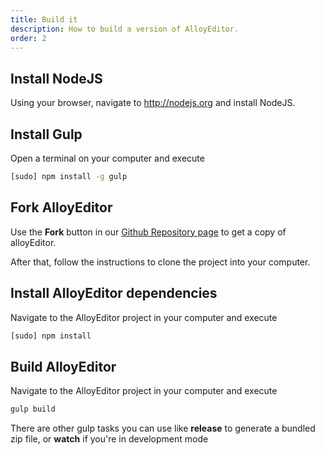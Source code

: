 ```yaml
---
title: Build it
description: How to build a version of AlloyEditor.
order: 2
---
```


## Install NodeJS

Using your browser, navigate to http://nodejs.org and install NodeJS.

<div class="mt-5"></div>

## Install Gulp

Open a terminal on your computer and execute

```bash
[sudo] npm install -g gulp
```

<div class="mt-5"></div>

## Fork AlloyEditor

Use the __Fork__ button in our [Github Repository page](https://github.com/liferay/alloy-editor) to get a copy of alloyEditor.

After that, follow the instructions to clone the project into your computer.

<div class="mt-5"></div>

## Install AlloyEditor dependencies

Navigate to the AlloyEditor project in your computer and execute

```bash
[sudo] npm install
```

<div class="mt-5"></div>

## Build AlloyEditor

Navigate to the AlloyEditor project in your computer and execute

```bash
gulp build
```

<p class="small text-center mt-5">
    There are other gulp tasks you can use like <strong>release</strong> to generate a bundled zip file, or <strong>watch</strong> if you're in development mode
</p>